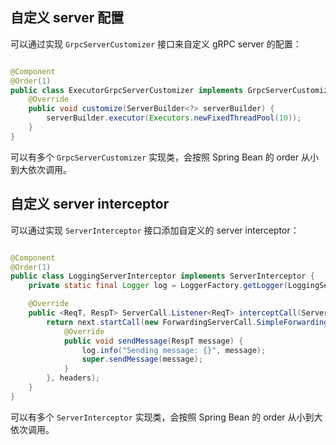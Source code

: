 ## 自定义 server 配置

可以通过实现 `GrpcServerCustomizer` 接口来自定义 gRPC server 的配置：

```java

@Component
@Order(1)
public class ExecutorGrpcServerCustomizer implements GrpcServerCustomizer {
    @Override
    public void customize(ServerBuilder<?> serverBuilder) {
        serverBuilder.executor(Executors.newFixedThreadPool(10));
    }
}
```

可以有多个 `GrpcServerCustomizer` 实现类，会按照 Spring Bean 的 order 从小到大依次调用。

## 自定义 server interceptor

可以通过实现 `ServerInterceptor` 接口添加自定义的 server interceptor：

```java

@Component
@Order(1)
public class LoggingServerInterceptor implements ServerInterceptor {
    private static final Logger log = LoggerFactory.getLogger(LoggingServerInterceptor.class);

    @Override
    public <ReqT, RespT> ServerCall.Listener<ReqT> interceptCall(ServerCall<ReqT, RespT> call, Metadata headers, ServerCallHandler<ReqT, RespT> next) {
        return next.startCall(new ForwardingServerCall.SimpleForwardingServerCall<ReqT, RespT>(call) {
            @Override
            public void sendMessage(RespT message) {
                log.info("Sending message: {}", message);
                super.sendMessage(message);
            }
        }, headers);
    }
}
```

可以有多个 `ServerInterceptor` 实现类，会按照 Spring Bean 的 order 从小到大依次调用。

